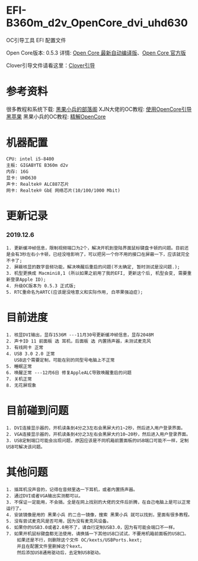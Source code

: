 # EFI-B360m_d2v_OpenCore_dvi_uhd630
OC引导工具 EFI 配置文件

Open Core版本: 0.5.3 详情: [Open Core 最新自动编译版](https://github.com/williambj1/OpenCore-Factory)、[Open Core 官方版](https://github.com/acidanthera/OpenCorePkg/releases)

Clover引导文件请看这里：[Clover引导](https://github.com/Matchas-xiaobin/EFI-B360m_d2v_dvi_uhd630)

# 参考资料
很多教程和系统下载: [黑果小兵的部落阁](https://blog.daliansky.net/)
XJN大佬的OC教程: [使用OpenCore引导黑苹果](https://blog.xjn819.com/?p=543)
黑果小兵的OC教程: [精解OpenCore](https://blog.daliansky.net/OpenCore-BootLoader.html)

# 机器配置
```
CPU: intel i5-8400
主板: GIGABYTE B360m d2v
内存: 16G
显卡: UHD630
声卡: Realtek® ALC887芯片
网卡: Realtek® GbE 网络芯片(10/100/1000 Mbit)
```

# 更新记录
### 2019.12.6
```
1. 更新缓冲帧信息，限制视频端口为2个，解决开机到登陆界面鼠标键盘卡顿的问题。目前还是会有3秒左右小卡顿，已经没啥影响了，可以把另一个你不用的接口在屏蔽一下，应该就完全不卡了;
2. 屏蔽核显的数字音频功能，解决唤醒后重启的问题(不太确定, 暂时测试是没问题.);
3. 机型更换成 Macmini8,1 (所以如果之前用了我的EFI, 更新这个后, 机型会变, 需要重新登录Apple ID);
4. 升级OC版本为 0.5.3 正式版;
5. RTC重命名为ARTC(应该是没啥意义和实际作用, 白苹果强迫症);
```

# 目前进度
```
1. 核显DVI输出，显存1536M ---11月30号更新缓冲帧信息，显存2048M
2. 声卡ID 11 前面板 选 耳机，后面板 选 内置扬声器，未测试麦克风
3. 有线网卡 正常
4. USB 3.0 2.0 正常
   USB这个需要定制，可能在别的同型号电脑上不正常
5. 睡眠正常
6. 唤醒正常 ---12月6日 修复AppleALC导致唤醒重启的问题
7. 关机正常
8. 无花屏现象
```

# 目前碰到问题
```
1. DVI连接显示器的，开机读条到4分之3左右会黑屏大约1~2秒，然后进入用户登录界面。
2. VGA连接显示器的，开机读条到4分之3左右会黑屏大约10~20秒，然后进入用户登录界面。
3. USB定制端口可能会出现问题，原因应该是不同机箱前置面板的USB端口可能不一样，定制USB可解决该问题。
```

# 其他问题
```
1. 插耳机没声音的，记得在音频里选一下耳机，或者内置扬声器。
2. 通过DVI或者VGA输出实测都可以。
3. 不保证一定能用，不会搞，全是在网上找别的大佬的文件后折腾，在自己电脑上是可以正常运行了。
4. 安装镜像是用的 黑果小兵 的二合一镜像，搜索 黑果小兵 就可以找到，里面有很多教程。
5. 没有尝试麦克风是否可用，因为没有麦克风设备。
6. 如果你的USB3.0或者2.0用不了，请自行定制USB3.0，因为有可能会端口不一样。
7. 如果开机鼠标键盘都无法使用，请换插一下其他USB口试试，不要用机箱前面板的USB口。
    如果还是不行，则删除这个文件 OC/kexts/USBPorts.kext;
    并且在配置文件里删掉这个kext。
    然后添加USB通用驱动后，去定制USB驱动。
```
